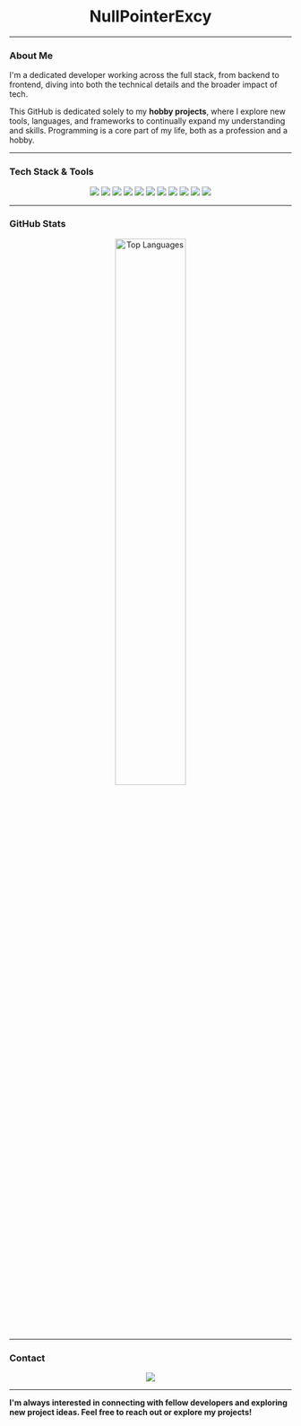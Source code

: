 <h1 align="center">NullPointerExcy</h1>

---

### About Me
I'm a dedicated developer working across the full stack, from backend to frontend, diving into both the technical details and the broader impact of tech.

This GitHub is dedicated solely to my **hobby projects**, where I explore new tools, languages, and frameworks to continually expand my understanding and skills. Programming is a core part of my life, both as a profession and a hobby.

---

### Tech Stack & Tools
<p align="center">
    <img src="https://img.shields.io/badge/-Python-3776AB?style=for-the-badge&logo=python&logoColor=white" />
    <img src="https://img.shields.io/badge/-Java-007396?style=for-the-badge&logo=java&logoColor=white" />
    <img src="https://img.shields.io/badge/-JavaScript-F7DF1E?style=for-the-badge&logo=javascript&logoColor=black" />
    <img src="https://img.shields.io/badge/-TypeScript-007ACC?style=for-the-badge&logo=typescript&logoColor=white" />
    <img src="https://img.shields.io/badge/-C++-00599C?style=for-the-badge&logo=cplusplus&logoColor=white" />
    <img src="https://img.shields.io/badge/-C%23-239120?style=for-the-badge&logo=csharp&logoColor=white" />
    <img src="https://img.shields.io/badge/-Spring%20Boot-6DB33F?style=for-the-badge&logo=spring&logoColor=white" />
    <img src="https://img.shields.io/badge/-React-61DAFB?style=for-the-badge&logo=react&logoColor=black" />
    <img src="https://img.shields.io/badge/-Angular-DD0031?style=for-the-badge&logo=angular&logoColor=white" />
    <img src="https://img.shields.io/badge/-Unity-000000?style=for-the-badge&logo=unity&logoColor=white" />
    <img src="https://img.shields.io/badge/-Unreal%20Engine-0E1128?style=for-the-badge&logo=unreal-engine&logoColor=white" />
</p>

---

### GitHub Stats
<div align="center">
    <img src="https://github-readme-stats.vercel.app/api/top-langs/?username=DanjelPiDev&theme=radical&layout=compact&langs_count=10" alt="Top Languages" width="50%" />
</div>

---

### Contact
<p align="center">
    <a href="mailto:nullpointerexcy@gmail.com"><img src="https://img.shields.io/badge/-Email-D14836?style=for-the-badge&logo=gmail&logoColor=white" /></a>
</p>

---

**I'm always interested in connecting with fellow developers and exploring new project ideas. Feel free to reach out or explore my projects!**
